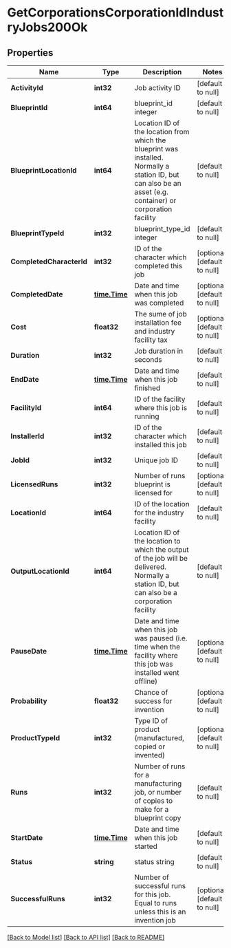 # GetCorporationsCorporationIdIndustryJobs200Ok

## Properties
Name | Type | Description | Notes
------------ | ------------- | ------------- | -------------
**ActivityId** | **int32** | Job activity ID | [default to null]
**BlueprintId** | **int64** | blueprint_id integer | [default to null]
**BlueprintLocationId** | **int64** | Location ID of the location from which the blueprint was installed. Normally a station ID, but can also be an asset (e.g. container) or corporation facility | [default to null]
**BlueprintTypeId** | **int32** | blueprint_type_id integer | [default to null]
**CompletedCharacterId** | **int32** | ID of the character which completed this job | [optional] [default to null]
**CompletedDate** | [**time.Time**](time.Time.md) | Date and time when this job was completed | [optional] [default to null]
**Cost** | **float32** | The sume of job installation fee and industry facility tax | [optional] [default to null]
**Duration** | **int32** | Job duration in seconds | [default to null]
**EndDate** | [**time.Time**](time.Time.md) | Date and time when this job finished | [default to null]
**FacilityId** | **int64** | ID of the facility where this job is running | [default to null]
**InstallerId** | **int32** | ID of the character which installed this job | [default to null]
**JobId** | **int32** | Unique job ID | [default to null]
**LicensedRuns** | **int32** | Number of runs blueprint is licensed for | [optional] [default to null]
**LocationId** | **int64** | ID of the location for the industry facility | [default to null]
**OutputLocationId** | **int64** | Location ID of the location to which the output of the job will be delivered. Normally a station ID, but can also be a corporation facility | [default to null]
**PauseDate** | [**time.Time**](time.Time.md) | Date and time when this job was paused (i.e. time when the facility where this job was installed went offline) | [optional] [default to null]
**Probability** | **float32** | Chance of success for invention | [optional] [default to null]
**ProductTypeId** | **int32** | Type ID of product (manufactured, copied or invented) | [optional] [default to null]
**Runs** | **int32** | Number of runs for a manufacturing job, or number of copies to make for a blueprint copy | [default to null]
**StartDate** | [**time.Time**](time.Time.md) | Date and time when this job started | [default to null]
**Status** | **string** | status string | [default to null]
**SuccessfulRuns** | **int32** | Number of successful runs for this job. Equal to runs unless this is an invention job | [optional] [default to null]

[[Back to Model list]](../README.md#documentation-for-models) [[Back to API list]](../README.md#documentation-for-api-endpoints) [[Back to README]](../README.md)


